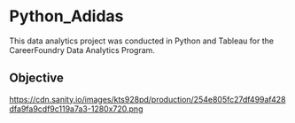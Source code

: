 # Python_Adidas
This data analytics project was conducted in Python and Tableau for the CareerFoundry Data Analytics Program.

## Objective
https://cdn.sanity.io/images/kts928pd/production/254e805fc27df499af428dfa9fa9cdf9c119a7a3-1280x720.png
